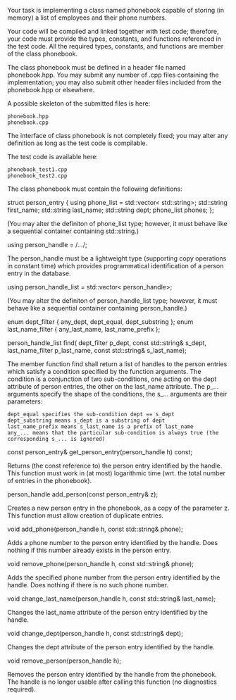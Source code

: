 Your task is implementing a class named phonebook capable of storing (in memory) a list of employees and their phone numbers.

Your code will be compiled and linked together with test code; therefore, your code must provide the types, constants, and functions referenced in the test code. All the required types, constants, and functions are member of the class phonebook.

The class phonebook must be defined in a header file named phonebook.hpp. You may submit any number of .cpp files containing the implementation; you may also submit other header files included from the phonebook.hpp or elsewhere.

A possible skeleton of the submitted files is here:

    phonebook.hpp
    phonebook.cpp

The interface of class phonebook is not completely fixed; you may alter any definition as long as the test code is compilable.

The test code is available here:

    phonebook_test1.cpp
    phonebook_test2.cpp

The class phonebook must contain the following definitions:

struct person_entry
{
	using phone_list = std::vector< std::string>;
	std::string first_name;
	std::string last_name;
	std::string dept;
	phone_list phones;
};

(You may alter the definiton of phone_list type; however, it must behave like a sequential container containing std::string.)

using person_handle = /*...*/;

The person_handle must be a lightweight type (supporting copy operations in constant time) which provides programmatical identification of a person entry in the database.

using person_handle_list = std::vector< person_handle>;

(You may alter the definiton of person_handle_list type; however, it must behave like a sequential container containing person_handle.)

enum dept_filter { any_dept, dept_equal, dept_substring	};
enum last_name_filter { any_last_name, last_name_prefix	};

person_handle_list find(
		dept_filter p_dept, const std::string& s_dept,
		last_name_filter p_last_name, const std::string& s_last_name);

The member function find shall return a list of handles to the person entries which satisfy a condition specified by the function arguments. The condition is a conjunction of two sub-conditions, one acting on the dept attribute of person entries, the other on the last_name attribute. The p_... arguments specify the shape of the conditions, the s_... arguments are their parameters:

    dept_equal specifies the sub-condition dept == s_dept
    dept_substring means s_dept is a substring of dept
    last_name_prefix means s_last_name is a prefix of last_name
    any_... means that the particular sub-condition is always true (the corresponding s_... is ignored)

const person_entry& get_person_entry(person_handle h) const;

Returns (the const reference to) the person entry identified by the handle. This function must work in (at most) logarithmic time (wrt. the total number of entries in the phonebook).

person_handle add_person(const person_entry& z);

Creates a new person entry in the phonebook, as a copy of the parameter z. This function must allow creation of duplicate entries.

void add_phone(person_handle h, const std::string& phone);

Adds a phone number to the person entry identified by the handle. Does nothing if this number already exists in the person entry.

void remove_phone(person_handle h, const std::string& phone);

Adds the specified phone number from the person entry identified by the handle. Does nothing if there is no such phone number.

void change_last_name(person_handle h, const std::string& last_name);

Changes the last_name attribute of the person entry identified by the handle.

void change_dept(person_handle h, const std::string& dept);

Changes the dept attribute of the person entry identified by the handle.

void remove_person(person_handle h);

Removes the person entry identified by the handle from the phonebook. The handle is no longer usable after calling this function (no diagnostics required).
